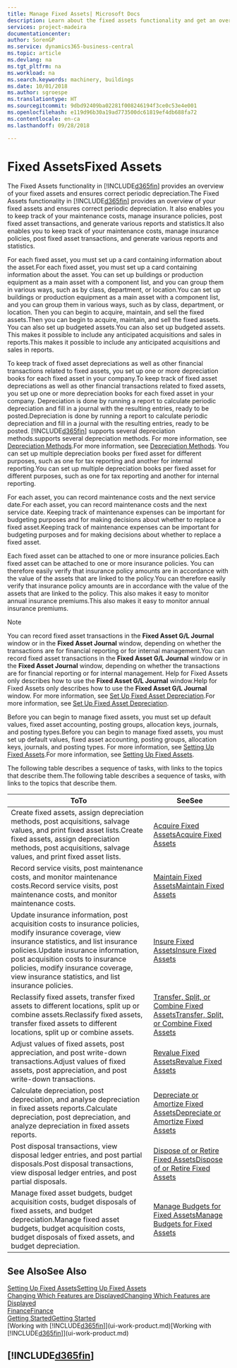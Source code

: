 ```yaml
---
title: Manage Fixed Assets| Microsoft Docs
description: Learn about the fixed assets functionality and get an overview of how to work with fixed assets.
services: project-madeira
documentationcenter: 
author: SorenGP
ms.service: dynamics365-business-central
ms.topic: article
ms.devlang: na
ms.tgt_pltfrm: na
ms.workload: na
ms.search.keywords: machinery, buildings
ms.date: 10/01/2018
ms.author: sgroespe
ms.translationtype: HT
ms.sourcegitcommit: 9dbd92409ba02281f008246194f3ce0c53e4e001
ms.openlocfilehash: e119d96b30a19ad773500dc61819ef4db688fa72
ms.contentlocale: en-ca
ms.lasthandoff: 09/28/2018

---
```

# <a name="fixed-assets"></a><span data-ttu-id="348d1-103">Fixed Assets</span><span class="sxs-lookup"><span data-stu-id="348d1-103">Fixed Assets</span></span>
<span data-ttu-id="348d1-104">The Fixed Assets functionality in [!INCLUDE[d365fin](includes/d365fin_md.md)] provides an overview of your fixed assets and ensures correct periodic depreciation.</span><span class="sxs-lookup"><span data-stu-id="348d1-104">The Fixed Assets functionality in [!INCLUDE[d365fin](includes/d365fin_md.md)] provides an overview of your fixed assets and ensures correct periodic depreciation.</span></span> <span data-ttu-id="348d1-105">It also enables you to keep track of your maintenance costs, manage insurance policies, post fixed asset transactions, and generate various reports and statistics.</span><span class="sxs-lookup"><span data-stu-id="348d1-105">It also enables you to keep track of your maintenance costs, manage insurance policies, post fixed asset transactions, and generate various reports and statistics.</span></span>

<span data-ttu-id="348d1-106">For each fixed asset, you must set up a card containing information about the asset.</span><span class="sxs-lookup"><span data-stu-id="348d1-106">For each fixed asset, you must set up a card containing information about the asset.</span></span> <span data-ttu-id="348d1-107">You can set up buildings or production equipment as a main asset with a component list, and you can group them in various ways, such as by class, department, or location.</span><span class="sxs-lookup"><span data-stu-id="348d1-107">You can set up buildings or production equipment as a main asset with a component list, and you can group them in various ways, such as by class, department, or location.</span></span> <span data-ttu-id="348d1-108">Then you can begin to acquire, maintain, and sell the fixed assets.</span><span class="sxs-lookup"><span data-stu-id="348d1-108">Then you can begin to acquire, maintain, and sell the fixed assets.</span></span> <span data-ttu-id="348d1-109">You can also set up budgeted assets.</span><span class="sxs-lookup"><span data-stu-id="348d1-109">You can also set up budgeted assets.</span></span> <span data-ttu-id="348d1-110">This makes it possible to include any anticipated acquisitions and sales in reports.</span><span class="sxs-lookup"><span data-stu-id="348d1-110">This makes it possible to include any anticipated acquisitions and sales in reports.</span></span>

<span data-ttu-id="348d1-111">To keep track of fixed asset depreciations as well as other financial transactions related to fixed assets, you set up one or more depreciation books for each fixed asset in your company.</span><span class="sxs-lookup"><span data-stu-id="348d1-111">To keep track of fixed asset depreciations as well as other financial transactions related to fixed assets, you set up one or more depreciation books for each fixed asset in your company.</span></span> <span data-ttu-id="348d1-112">Depreciation is done by running a report to calculate periodic depreciation and fill in a journal with the resulting entries, ready to be posted.</span><span class="sxs-lookup"><span data-stu-id="348d1-112">Depreciation is done by running a report to calculate periodic depreciation and fill in a journal with the resulting entries, ready to be posted.</span></span> [!INCLUDE[d365fin](includes/d365fin_md.md)] <span data-ttu-id="348d1-113">supports several depreciation methods.</span><span class="sxs-lookup"><span data-stu-id="348d1-113">supports several depreciation methods.</span></span> <span data-ttu-id="348d1-114">For more information, see [Depreciation Methods](fa-depreciation-methods.md).</span><span class="sxs-lookup"><span data-stu-id="348d1-114">For more information, see [Depreciation Methods](fa-depreciation-methods.md).</span></span> <span data-ttu-id="348d1-115">You can set up multiple depreciation books per fixed asset for different purposes, such as one for tax reporting and another for internal reporting.</span><span class="sxs-lookup"><span data-stu-id="348d1-115">You can set up multiple depreciation books per fixed asset for different purposes, such as one for tax reporting and another for internal reporting.</span></span>

<span data-ttu-id="348d1-116">For each asset, you can record maintenance costs and the next service date.</span><span class="sxs-lookup"><span data-stu-id="348d1-116">For each asset, you can record maintenance costs and the next service date.</span></span> <span data-ttu-id="348d1-117">Keeping track of maintenance expenses can be important for budgeting purposes and for making decisions about whether to replace a fixed asset.</span><span class="sxs-lookup"><span data-stu-id="348d1-117">Keeping track of maintenance expenses can be important for budgeting purposes and for making decisions about whether to replace a fixed asset.</span></span>

<span data-ttu-id="348d1-118">Each fixed asset can be attached to one or more insurance policies.</span><span class="sxs-lookup"><span data-stu-id="348d1-118">Each fixed asset can be attached to one or more insurance policies.</span></span> <span data-ttu-id="348d1-119">You can therefore easily verify that insurance policy amounts are in accordance with the value of the assets that are linked to the policy.</span><span class="sxs-lookup"><span data-stu-id="348d1-119">You can therefore easily verify that insurance policy amounts are in accordance with the value of the assets that are linked to the policy.</span></span> <span data-ttu-id="348d1-120">This also makes it easy to monitor annual insurance premiums.</span><span class="sxs-lookup"><span data-stu-id="348d1-120">This also makes it easy to monitor annual insurance premiums.</span></span>

> [!NOTE]  
>   <span data-ttu-id="348d1-121">You can record fixed asset transactions in the **Fixed Asset G/L Journal** window or in the **Fixed Asset Journal** window, depending on whether the transactions are for financial reporting or for internal management.</span><span class="sxs-lookup"><span data-stu-id="348d1-121">You can record fixed asset transactions in the **Fixed Asset G/L Journal** window or in the **Fixed Asset Journal** window, depending on whether the transactions are for financial reporting or for internal management.</span></span> <span data-ttu-id="348d1-122">Help for Fixed Assets only describes how to use the **Fixed Asset G/L Journal** window.</span><span class="sxs-lookup"><span data-stu-id="348d1-122">Help for Fixed Assets only describes how to use the **Fixed Asset G/L Journal** window.</span></span> <span data-ttu-id="348d1-123">For more information, see [Set Up Fixed Asset Depreciation](fa-how-setup-depreciation.md).</span><span class="sxs-lookup"><span data-stu-id="348d1-123">For more information, see [Set Up Fixed Asset Depreciation](fa-how-setup-depreciation.md).</span></span>

<span data-ttu-id="348d1-124">Before you can begin to manage fixed assets, you must set up default values, fixed asset accounting, posting groups, allocation keys, journals, and posting types.</span><span class="sxs-lookup"><span data-stu-id="348d1-124">Before you can begin to manage fixed assets, you must set up default values, fixed asset accounting, posting groups, allocation keys, journals, and posting types.</span></span> <span data-ttu-id="348d1-125">For more information, see [Setting Up Fixed Assets](fa-setup.md).</span><span class="sxs-lookup"><span data-stu-id="348d1-125">For more information, see [Setting Up Fixed Assets](fa-setup.md).</span></span>

<span data-ttu-id="348d1-126">The following table describes a sequence of tasks, with links to the topics that describe them.</span><span class="sxs-lookup"><span data-stu-id="348d1-126">The following table describes a sequence of tasks, with links to the topics that describe them.</span></span>

| <span data-ttu-id="348d1-127">To</span><span class="sxs-lookup"><span data-stu-id="348d1-127">To</span></span> | <span data-ttu-id="348d1-128">See</span><span class="sxs-lookup"><span data-stu-id="348d1-128">See</span></span> |
| --- | --- |
| <span data-ttu-id="348d1-129">Create fixed assets, assign depreciation methods, post acquisitions, salvage values, and print fixed asset lists.</span><span class="sxs-lookup"><span data-stu-id="348d1-129">Create fixed assets, assign depreciation methods, post acquisitions, salvage values, and print fixed asset lists.</span></span> |[<span data-ttu-id="348d1-130">Acquire Fixed Assets</span><span class="sxs-lookup"><span data-stu-id="348d1-130">Acquire Fixed Assets</span></span>](fa-how-acquire.md) |
| <span data-ttu-id="348d1-131">Record service visits, post maintenance costs, and monitor maintenance costs.</span><span class="sxs-lookup"><span data-stu-id="348d1-131">Record service visits, post maintenance costs, and monitor maintenance costs.</span></span> |[<span data-ttu-id="348d1-132">Maintain Fixed Assets</span><span class="sxs-lookup"><span data-stu-id="348d1-132">Maintain Fixed Assets</span></span>](fa-how-maintain.md) |
| <span data-ttu-id="348d1-133">Update insurance information, post acquisition costs to insurance policies, modify insurance coverage, view insurance statistics, and list insurance policies.</span><span class="sxs-lookup"><span data-stu-id="348d1-133">Update insurance information, post acquisition costs to insurance policies, modify insurance coverage, view insurance statistics, and list insurance policies.</span></span> |[<span data-ttu-id="348d1-134">Insure Fixed Assets</span><span class="sxs-lookup"><span data-stu-id="348d1-134">Insure Fixed Assets</span></span>](fa-how-insure.md) |
| <span data-ttu-id="348d1-135">Reclassify fixed assets, transfer fixed assets to different locations, split up or combine assets.</span><span class="sxs-lookup"><span data-stu-id="348d1-135">Reclassify fixed assets, transfer fixed assets to different locations, split up or combine assets.</span></span> |[<span data-ttu-id="348d1-136">Transfer, Split, or Combine Fixed Assets</span><span class="sxs-lookup"><span data-stu-id="348d1-136">Transfer, Split, or Combine Fixed Assets</span></span>](fa-how-trans-split-combine.md) |
| <span data-ttu-id="348d1-137">Adjust values of fixed assets, post appreciation, and post write-down transactions.</span><span class="sxs-lookup"><span data-stu-id="348d1-137">Adjust values of fixed assets, post appreciation, and post write-down transactions.</span></span> |[<span data-ttu-id="348d1-138">Revalue Fixed Assets</span><span class="sxs-lookup"><span data-stu-id="348d1-138">Revalue Fixed Assets</span></span>](fa-how-revalue.md) |
| <span data-ttu-id="348d1-139">Calculate depreciation, post depreciation, and analyse depreciation in fixed assets reports.</span><span class="sxs-lookup"><span data-stu-id="348d1-139">Calculate depreciation, post depreciation, and  analyze depreciation in fixed assets reports.</span></span> |[<span data-ttu-id="348d1-140">Depreciate or Amortize Fixed Assets</span><span class="sxs-lookup"><span data-stu-id="348d1-140">Depreciate or Amortize Fixed Assets</span></span>](fa-how-depreciate-amortize.md) |
| <span data-ttu-id="348d1-141">Post disposal transactions, view disposal ledger entries, and post partial disposals.</span><span class="sxs-lookup"><span data-stu-id="348d1-141">Post disposal transactions, view disposal ledger entries, and post partial disposals.</span></span> |[<span data-ttu-id="348d1-142">Dispose of or Retire Fixed Assets</span><span class="sxs-lookup"><span data-stu-id="348d1-142">Dispose of or Retire Fixed Assets</span></span>](fa-how-dispose-retire.md) |
| <span data-ttu-id="348d1-143">Manage fixed asset budgets, budget acquisition costs, budget disposals of fixed assets, and budget depreciation.</span><span class="sxs-lookup"><span data-stu-id="348d1-143">Manage fixed asset budgets, budget acquisition costs, budget disposals of fixed assets, and budget depreciation.</span></span> |[<span data-ttu-id="348d1-144">Manage Budgets for Fixed Assets</span><span class="sxs-lookup"><span data-stu-id="348d1-144">Manage Budgets for Fixed Assets</span></span>](fa-how-manage-budgets.md) |

## <a name="see-also"></a><span data-ttu-id="348d1-145">See Also</span><span class="sxs-lookup"><span data-stu-id="348d1-145">See Also</span></span>
[<span data-ttu-id="348d1-146">Setting Up Fixed Assets</span><span class="sxs-lookup"><span data-stu-id="348d1-146">Setting Up Fixed Assets</span></span>](fa-setup.md)  
[<span data-ttu-id="348d1-147">Changing Which Features are Displayed</span><span class="sxs-lookup"><span data-stu-id="348d1-147">Changing Which Features are Displayed</span></span>](ui-experiences.md)  
[<span data-ttu-id="348d1-148">Finance</span><span class="sxs-lookup"><span data-stu-id="348d1-148">Finance</span></span>](finance.md)  
[<span data-ttu-id="348d1-149">Getting Started</span><span class="sxs-lookup"><span data-stu-id="348d1-149">Getting Started</span></span>](product-get-started.md)  
<span data-ttu-id="348d1-150">[Working with [!INCLUDE[d365fin](includes/d365fin_md.md)]](ui-work-product.md)</span><span class="sxs-lookup"><span data-stu-id="348d1-150">[Working with [!INCLUDE[d365fin](includes/d365fin_md.md)]](ui-work-product.md)</span></span>

## [!INCLUDE[d365fin](includes/free_trial_md.md)]  
 

